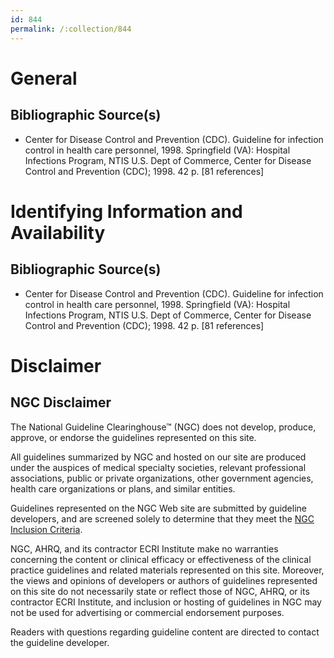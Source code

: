 ```yaml
---
id: 844
permalink: /:collection/844
---
```


# General

## Bibliographic Source(s)

- Center for Disease Control and Prevention (CDC). Guideline for infection control in health care personnel, 1998. Springfield (VA): Hospital Infections Program, NTIS U.S. Dept of Commerce, Center for Disease Control and Prevention (CDC); 1998. 42 p. [81 references]

# Identifying Information and Availability

## Bibliographic Source(s)

- Center for Disease Control and Prevention (CDC). Guideline for infection control in health care personnel, 1998. Springfield (VA): Hospital Infections Program, NTIS U.S. Dept of Commerce, Center for Disease Control and Prevention (CDC); 1998. 42 p. [81 references]

# Disclaimer

## NGC Disclaimer

The National Guideline Clearinghouse™ (NGC) does not develop, produce, approve, or endorse the guidelines represented on this site.

All guidelines summarized by NGC and hosted on our site are produced under the auspices of medical specialty societies, relevant professional associations, public or private organizations, other government agencies, health care organizations or plans, and similar entities.

Guidelines represented on the NGC Web site are submitted by guideline developers, and are screened solely to determine that they meet the [NGC Inclusion Criteria](/help-and-about/summaries/inclusion-criteria).

NGC, AHRQ, and its contractor ECRI Institute make no warranties concerning the content or clinical efficacy or effectiveness of the clinical practice guidelines and related materials represented on this site. Moreover, the views and opinions of developers or authors of guidelines represented on this site do not necessarily state or reflect those of NGC, AHRQ, or its contractor ECRI Institute, and inclusion or hosting of guidelines in NGC may not be used for advertising or commercial endorsement purposes.

Readers with questions regarding guideline content are directed to contact the guideline developer.

